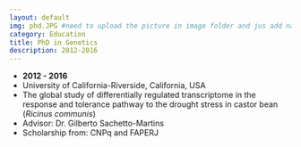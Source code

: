 ```yaml
---
layout: default
img: phd.JPG #need to upload the picture in image folder and jus add name here
category: Education
title: PhD in Genetics
description: 2012-2016
---
```


* __2012 - 2016__
* University of California-Riverside, California, USA
* The global study of differentially regulated transcriptome in the response and tolerance pathway to the drought stress in castor bean (*Ricinus communis*)
* Advisor: Dr. Gilberto Sachetto-Martins
* Scholarship from: CNPq and FAPERJ
 

